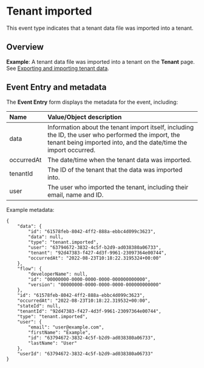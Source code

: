 # Tenant imported

<head>
  <meta name="guidename" content="Flow"/>
  <meta name="context" content="GUID-90152ff4-4fb7-4774-a3ca-975a635203a8"/>
</head>


This event type indicates that a tenant data file was imported into a tenant.

## Overview

**Example**: A tenant data file was imported into a tenant on the **Tenant** page. See [Exporting and importing tenant data](flo-tenant_export_import_8f733b18-2d03-4695-bcff-70d0280874b0.md).

## Event Entry and metadata

The **Event Entry** form displays the metadata for the event, including:

|Name|Value/Object description|
|:---|:-----------------------|
|data|Information about the tenant import itself, including the ID, the user who performed the import, the tenant being imported into, and the date/time the import occurred.|
|occurredAt|The date/time when the tenant data was imported.|
|tenantId|The ID of the tenant that the data was imported into.|
|user|The user who imported the tenant, including their email, name and ID.|

Example metadata:

```
{
	"data": {
		"id": "61578feb-8042-4ff2-888a-ebbc4d099c3623",
		"data": null,
		"type": "tenant.imported",
		"user": "63794672-3832-4c5f-b2d9-ad038380a06733",
		"tenant": "92d47383-f427-4d3f-9961-23097364e00744",
		"occurredAt": "2022-08-23T10:18:22.3195324+00:00"
	},
	"flow": {
		"developerName": null,
		"id": "00000000-0000-0000-0000-000000000000",
		"version": "00000000-0000-0000-0000-000000000000"
	},
	"id": "61578feb-8042-4ff2-888a-ebbc4d099c3623",
	"occurredAt": "2022-08-23T10:18:22.319532+00:00",
	"stateId": null,
	"tenantId": "92d47383-f427-4d3f-9961-23097364e00744",
	"type": "tenant.imported",
	"user": {
		"email": "user@example.com",
		"firstName": "Example",
		"id": "63794672-3832-4c5f-b2d9-ad038380a06733",
		"lastName": "User"
	},
	"userId": "63794672-3832-4c5f-b2d9-ad038380a06733"
}
```